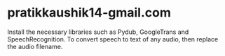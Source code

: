 # pratikkaushik14-gmail.com
Install the necessary libraries such as Pydub, GoogleTrans and SpeechRecognition.
To convert speech to text of any audio, then replace the audio filename.

